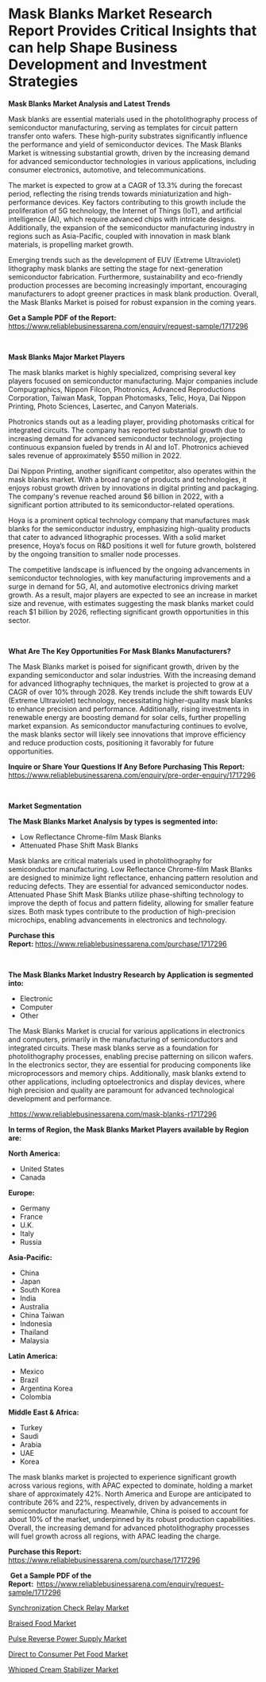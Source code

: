 <p><h1>Mask Blanks Market Research Report Provides Critical Insights that can help Shape Business Development and Investment Strategies</h1></p><p><strong>Mask Blanks Market Analysis and Latest Trends</strong></p>
<p><p>Mask blanks are essential materials used in the photolithography process of semiconductor manufacturing, serving as templates for circuit pattern transfer onto wafers. These high-purity substrates significantly influence the performance and yield of semiconductor devices. The Mask Blanks Market is witnessing substantial growth, driven by the increasing demand for advanced semiconductor technologies in various applications, including consumer electronics, automotive, and telecommunications.</p><p>The market is expected to grow at a CAGR of 13.3% during the forecast period, reflecting the rising trends towards miniaturization and high-performance devices. Key factors contributing to this growth include the proliferation of 5G technology, the Internet of Things (IoT), and artificial intelligence (AI), which require advanced chips with intricate designs. Additionally, the expansion of the semiconductor manufacturing industry in regions such as Asia-Pacific, coupled with innovation in mask blank materials, is propelling market growth.</p><p>Emerging trends such as the development of EUV (Extreme Ultraviolet) lithography mask blanks are setting the stage for next-generation semiconductor fabrication. Furthermore, sustainability and eco-friendly production processes are becoming increasingly important, encouraging manufacturers to adopt greener practices in mask blank production. Overall, the Mask Blanks Market is poised for robust expansion in the coming years.</p></p>
<p><strong>Get a Sample PDF of the Report:&nbsp;</strong> <a href="https://www.reliablebusinessarena.com/enquiry/request-sample/1717296?utm_campaign=1332&utm_medium=2&utm_source=Github&utm_content=ia&utm_term=19102024&utm_id=mask-blanks">https://www.reliablebusinessarena.com/enquiry/request-sample/1717296</a></p>
<p>&nbsp;</p>
<p><strong>Mask Blanks Major Market Players</strong></p>
<p><p>The mask blanks market is highly specialized, comprising several key players focused on semiconductor manufacturing. Major companies include Compugraphics, Nippon Filcon, Photronics, Advanced Reproductions Corporation, Taiwan Mask, Toppan Photomasks, Telic, Hoya, Dai Nippon Printing, Photo Sciences, Lasertec, and Canyon Materials.</p><p>Photronics stands out as a leading player, providing photomasks critical for integrated circuits. The company has reported substantial growth due to increasing demand for advanced semiconductor technology, projecting continuous expansion fueled by trends in AI and IoT. Photronics achieved sales revenue of approximately $550 million in 2022.</p><p>Dai Nippon Printing, another significant competitor, also operates within the mask blanks market. With a broad range of products and technologies, it enjoys robust growth driven by innovations in digital printing and packaging. The company's revenue reached around $6 billion in 2022, with a significant portion attributed to its semiconductor-related operations.</p><p>Hoya is a prominent optical technology company that manufactures mask blanks for the semiconductor industry, emphasizing high-quality products that cater to advanced lithographic processes. With a solid market presence, Hoya’s focus on R&D positions it well for future growth, bolstered by the ongoing transition to smaller node processes.</p><p>The competitive landscape is influenced by the ongoing advancements in semiconductor technologies, with key manufacturing improvements and a surge in demand for 5G, AI, and automotive electronics driving market growth. As a result, major players are expected to see an increase in market size and revenue, with estimates suggesting the mask blanks market could reach $1 billion by 2026, reflecting significant growth opportunities in this sector.</p></p>
<p>&nbsp;</p>
<p><strong>What Are The Key Opportunities For Mask Blanks Manufacturers?</strong></p>
<p><p>The Mask Blanks market is poised for significant growth, driven by the expanding semiconductor and solar industries. With the increasing demand for advanced lithography techniques, the market is projected to grow at a CAGR of over 10% through 2028. Key trends include the shift towards EUV (Extreme Ultraviolet) technology, necessitating higher-quality mask blanks to enhance precision and performance. Additionally, rising investments in renewable energy are boosting demand for solar cells, further propelling market expansion. As semiconductor manufacturing continues to evolve, the mask blanks sector will likely see innovations that improve efficiency and reduce production costs, positioning it favorably for future opportunities.</p></p>
<p><strong>Inquire or Share Your Questions If Any Before Purchasing This Report:</strong> <a href="https://www.reliablebusinessarena.com/enquiry/pre-order-enquiry/1717296?utm_campaign=1332&utm_medium=2&utm_source=Github&utm_content=ia&utm_term=19102024&utm_id=mask-blanks">https://www.reliablebusinessarena.com/enquiry/pre-order-enquiry/1717296</a></p>
<p>&nbsp;</p>
<p><strong>Market Segmentation</strong></p>
<p><strong>The Mask Blanks Market Analysis by types is segmented into:</strong></p>
<p><ul><li>Low Reflectance Chrome-film Mask Blanks</li><li>Attenuated Phase Shift Mask Blanks</li></ul></p>
<p><p>Mask blanks are critical materials used in photolithography for semiconductor manufacturing. Low Reflectance Chrome-film Mask Blanks are designed to minimize light reflectance, enhancing pattern resolution and reducing defects. They are essential for advanced semiconductor nodes. Attenuated Phase Shift Mask Blanks utilize phase-shifting technology to improve the depth of focus and pattern fidelity, allowing for smaller feature sizes. Both mask types contribute to the production of high-precision microchips, enabling advancements in electronics and technology.</p></p>
<p><strong>Purchase this Report:&nbsp;</strong><a href="https://www.reliablebusinessarena.com/purchase/1717296?utm_campaign=1332&utm_medium=2&utm_source=Github&utm_content=ia&utm_term=19102024&utm_id=mask-blanks">https://www.reliablebusinessarena.com/purchase/1717296</a></p>
<p>&nbsp;</p>
<p><strong>The Mask Blanks Market Industry Research by Application is segmented into:</strong></p>
<p><ul><li>Electronic</li><li>Computer</li><li>Other</li></ul></p>
<p><p>The Mask Blanks Market is crucial for various applications in electronics and computers, primarily in the manufacturing of semiconductors and integrated circuits. These mask blanks serve as a foundation for photolithography processes, enabling precise patterning on silicon wafers. In the electronics sector, they are essential for producing components like microprocessors and memory chips. Additionally, mask blanks extend to other applications, including optoelectronics and display devices, where high precision and quality are paramount for advanced technological development and performance.</p></p>
<p><a href="https://www.reliablebusinessarena.com/mask-blanks-r1717296?utm_campaign=1332&utm_medium=2&utm_source=Github&utm_content=ia&utm_term=19102024&utm_id=mask-blanks">&nbsp;https://www.reliablebusinessarena.com/mask-blanks-r1717296</a></p>
<p><strong>In terms of Region, the Mask Blanks Market Players available by Region are:</strong></p>
<p>
    <p> <strong> North America: </strong>
        <ul>
            <li>United States</li>
            <li>Canada</li>
        </ul>
        </p> 
    <p> <strong> Europe: </strong>
        <ul>
            <li>Germany</li>
            <li>France</li>
            <li>U.K.</li>
            <li>Italy</li>
            <li>Russia</li>
        </ul>
        </p> 
    <p> <strong> Asia-Pacific: </strong>
        <ul>
            <li>China</li>
            <li>Japan</li>
            <li>South Korea</li>
            <li>India</li>
            <li>Australia</li>
            <li>China Taiwan</li>
            <li>Indonesia</li>
            <li>Thailand</li>
            <li>Malaysia</li>
        </ul>
        </p> 
    <p> <strong> Latin America: </strong>
        <ul>
            <li>Mexico</li>
            <li>Brazil</li>
            <li>Argentina Korea</li>
            <li>Colombia</li>
        </ul>
        </p> 
    <p> <strong> Middle East & Africa: </strong>
        <ul>
            <li>Turkey</li>
            <li>Saudi</li>
            <li>Arabia</li>
            <li>UAE</li>
            <li>Korea</li>
        </ul>
    </p>
    </p>
<p><p>The mask blanks market is projected to experience significant growth across various regions, with APAC expected to dominate, holding a market share of approximately 42%. North America and Europe are anticipated to contribute 26% and 22%, respectively, driven by advancements in semiconductor manufacturing. Meanwhile, China is poised to account for about 10% of the market, underpinned by its robust production capabilities. Overall, the increasing demand for advanced photolithography processes will fuel growth across all regions, with APAC leading the charge.</p></p>
<p><strong>Purchase this Report: </strong><a href="https://www.reliablebusinessarena.com/purchase/1717296?utm_campaign=1332&utm_medium=2&utm_source=Github&utm_content=ia&utm_term=19102024&utm_id=mask-blanks">https://www.reliablebusinessarena.com/purchase/1717296</a></p>
<p>&nbsp;<strong>Get a Sample PDF of the Report:&nbsp;&nbsp;</strong><a href="https://www.reliablebusinessarena.com/enquiry/request-sample/1717296?utm_campaign=1332&utm_medium=2&utm_source=Github&utm_content=ia&utm_term=19102024&utm_id=mask-blanks">https://www.reliablebusinessarena.com/enquiry/request-sample/1717296</a></p>
<p><strong></strong></p>
<p><p><a href="https://www.linkedin.com/pulse/synchronization-check-relay-market-size-growth-industry-yu2je?utm_campaign=1332&utm_medium=2&utm_source=Github&utm_content=ia&utm_term=19102024&utm_id=mask-blanks">Synchronization Check Relay Market</a></p><p><a href="https://www.linkedin.com/pulse/global-braised-food-market-trends-analysis-future-growth-prospects-psmze?utm_campaign=1332&utm_medium=2&utm_source=Github&utm_content=ia&utm_term=19102024&utm_id=mask-blanks">Braised Food Market</a></p><p><a href="https://www.linkedin.com/pulse/driving-forces-global-pulse-reverse-power-supply-market-qab7e?utm_campaign=1332&utm_medium=2&utm_source=Github&utm_content=ia&utm_term=19102024&utm_id=mask-blanks">Pulse Reverse Power Supply Market</a></p><p><a href="https://www.linkedin.com/pulse/pioneering-growth-analyzing-global-direct-consumer-pet-zbvhe?utm_campaign=1332&utm_medium=2&utm_source=Github&utm_content=ia&utm_term=19102024&utm_id=mask-blanks">Direct to Consumer Pet Food Market</a></p><p><a href="https://www.linkedin.com/pulse/whipped-cream-stabilizer-market2024-2031-industry-insights-btive?utm_campaign=1332&utm_medium=2&utm_source=Github&utm_content=ia&utm_term=19102024&utm_id=mask-blanks">Whipped Cream Stabilizer Market</a></p></p>
